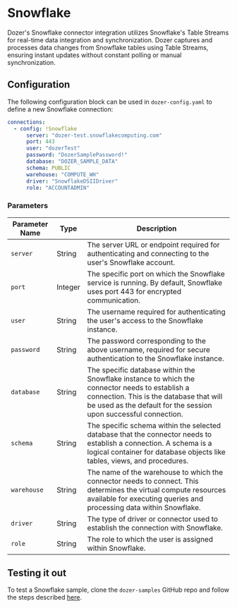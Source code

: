 # Snowflake

Dozer's Snowflake connector integration utilizes Snowflake's Table Streams for real-time data integration and synchronization. Dozer captures and processes data changes from Snowflake tables using Table Streams, ensuring instant updates without constant polling or manual synchronization.

## Configuration
The following configuration block can be used in `dozer-config.yaml` to define a new Snowflake connection:

```yaml
connections:
  - config: !Snowflake
      server: "dozer-test.snowflakecomputing.com"
      port: 443
      user: "dozerTest"
      password: "DozerSamplePassword!"
      database: "DOZER_SAMPLE_DATA"
      schema: PUBLIC
      warehouse: "COMPUTE_WH"
      driver: "SnowflakeDSIIDriver"
      role: "ACCOUNTADMIN"
```

### Parameters

| **Parameter Name** | **Type** | **Description** | 
|--------------------|----------|-----------------|
| `server` | String | The server URL or endpoint required for authenticating and connecting to the user's Snowflake account. |
| `port` | Integer | The specific port on which the Snowflake service is running. By default, Snowflake uses port 443 for encrypted communication. |
| `user` | String | The username required for authenticating the user's access to the Snowflake instance. |
| `password` | String | The password corresponding to the above username, required for secure authentication to the Snowflake instance. |
| `database` | String | The specific database within the Snowflake instance to which the connector needs to establish a connection. This is the database that will be used as the default for the session upon successful connection. |
| `schema` | String | The specific schema within the selected database that the connector needs to establish a connection. A schema is a logical container for database objects like tables, views, and procedures. |
| `warehouse` | String | The name of the warehouse to which the connector needs to connect. This determines the virtual compute resources available for executing queries and processing data within Snowflake. |
| `driver` | String | The type of driver or connector used to establish the connection with Snowflake. |
| `role` | String | The role to which the user is assigned within Snowflake. |


## Testing it out

To test a Snowflake sample, clone the `dozer-samples` GitHub repo and follow the steps described [here](https://github.com/getdozer/dozer-samples/tree/main/connectors/snowflake).
